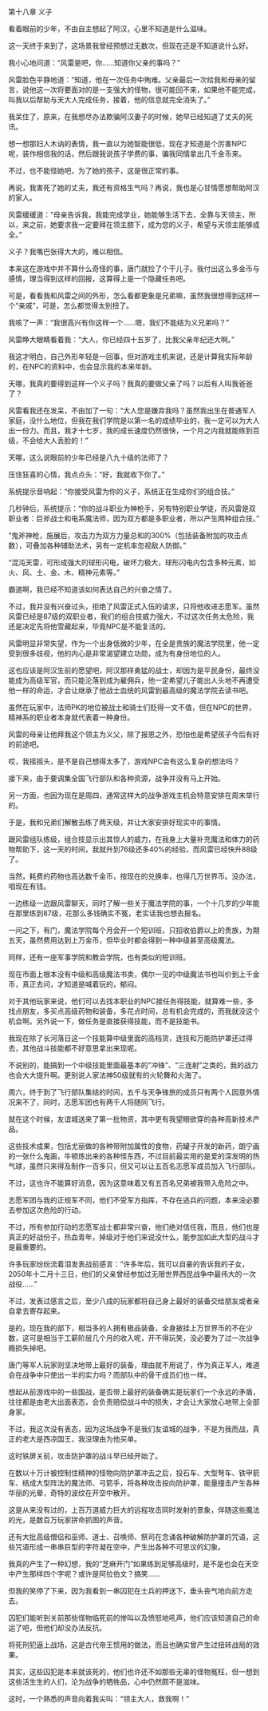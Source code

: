 第十八章 义子


看着眼前的少年，不由自主想起了阿汉，心里不知道是什么滋味。

这一天终于来到了，这场景我曾经预想过无数次，但现在还是不知道说什么好。

我小心地问道：“风雷是吧，你……知道你父亲的事吗？”

风雷脸色平静地道：“知道，他在一次任务中殉难。父亲最后一次给我和母亲的留言，说他这一次将要面对的是一支强大的怪物，很可能回不来，如果他不能完成，叫我以后帮助与天大人完成任务，接着，他的信息就完全消失了。”

我呆住了，原来，在我想尽办法欺骗阿汉妻子的时候，她早已经知道了丈夫的死讯。

想一想那妇人木讷的表情，我一直以为她智能很低，现在才知道是个厉害NPC呢，装作相信我的话，然后跟我说孩子学费的事，骗我同情拿出几千金币来。

不过，也不能怪她吧，为了她的孩子，这是很正常的事。

再说，我害死了她的丈夫，我还有资格生气吗？再说，我也是心甘情愿想帮助阿汉的家人。

风雷缓缓道：“母亲告诉我，我能完成学业，她能够生活下去，全靠与天领主，所以，来之前，她要求我一定要拜在领主膝下，成为您的义子，希望与天领主能够成全。”

义子？我嘴巴张得大大的，难以相信。

本来这在游戏中并不算什么奇怪的事，唐门就捡了个干儿子。我付出这么多金币与感情，理当得到这样的回报，这算得上是一个隐藏任务吧。

可是，看看我和风雷之间的外形，怎么看都更象是兄弟嘛，虽然我很想得到这样一个“亲戚”，可是，怎么都觉得太别扭了。

我咳了一声：“我很高兴有你这样一个……嗯，我们不能结为义兄弟吗？”

风雷睁大眼睛看着我：“大人，你已经四十五岁了，比我父亲年纪还大啊。”

我这才明白，自己外形年轻是一回事，但对游戏主机来说，还是计算我实际年龄的，在NPC的资料中，也会显示我的本来年龄。

天哪，我真的要得到这样一个义子吗？我真的要做父亲了吗？以后有人叫我爸爸了？

风雷看我还在发呆，不由加了一句：“大人您是嫌弃我吗？虽然我出生在普通军人家庭，没什么地位，但我在我们学院是以第一名的成绩毕业的，我一定可以为大人出一份力。而且，我才十七岁，我的成长速度仍然很快，一个月之内我就能练到百级，不会给大人丢脸的！”

天哪，这么说眼前的少年已经是八九十级的法师了？

压住狂喜的心情，我点点头：“好，我就收下你了。”

系统提示音响起：“你接受风雷为你的义子，系统正在生成你们的组合技。”

几秒钟后，系统提示：“你的战斗职业为神枪手，另有特别职业学徒，而风雷是双职业者：巨斧战士和电系魔法师，因为双方都是多职业者，所以产生两种组合技。”

“鬼斧神枪，施展后，攻击力为双方力量总和的300%（包括装备附加的攻击点数），可叠加各种辅助法术，另有一定机率忽视敌人防御。”

“混沌天雷，可形成强大的球形闪电，破坏力极大，球形闪电内包含多种元素，如火、风、土、金、木、精神元素等。”

霸道啊，我已经不知道该如何表达自己的兴奋之情了。

不过，我并没有兴奋过头，拒绝了风雷正式入伍的请求，只将他收进志愿军。虽然风雷已经是87级的双职业者，我们的组合技威力强大，不过这次任务太危险，我还是决定先将他雪藏起来，毕竟NPC是不能复活的。

风雷明显非常失望，作为一个出身低微的少年，在全是贵族的魔法学院里，他一定受到很多歧视，他的内心是非常渴望建立功勋，成为有身份地位的人。

这也应该是阿汉生前的愿望吧，阿汉那样勇猛的战士，却因为是平民身份，最终没能成为高级军官，而只能沦落到成为雇佣兵，他一定希望儿子能出人头地不再遭受他一样的命运，才会让继承了他战士血统的风雷到最高级的魔法学院去读书吧。

虽然在玩家中，法师PK的地位被战士和骑士们贬得一文不值，但在NPC的世界，精神系的职业者本身就代表着一种身份。

风雷的母亲让他拜我这个领主为义父，除了报恩之外，恐怕也是希望孩子今后有好的前途吧。

哎，我摇摇头，是不是自己想得太多了，游戏NPC会有这么复杂的想法吗？

接下来，由于要调集全国飞行部队和各种资源，战争并没有马上开始。

另一方面，也因为现在是周四，通常这样大的战争游戏主机会特意安排在周末举行的。

于是，我和兄弟们解散去练了两天级，并让大家安排好现实中的事情。

跟风雷组队练级，组合技显示出其惊人的威力，在我身上大量补充魔法和体力的药物帮助下，这一天的时间，我就升到76级还多40%的经验，而风雷已经快升88级了。

当然，耗费的药物也高达数千金币，按现在的兑换率，也得几万世界币。没办法，咱现在有钱。

一边练级一边跟风雷聊天，同时了解一些关于魔法学院的事，一个十几岁的少年能在那里练到87级，花那么多钱确实不冤，老实话我也想去报名。

一问之下，有门，魔法学院每个月会开一个短训班，只招收伯爵以上的贵族，为期五天，虽然费用达到上万金币，但毕业时都会得到一种中级甚至高级魔法。

同样，还有一座军事学院和教会学院，也有类似的短训班。

现在市面上根本没有中级和高级魔法书卖，偶尔一见的中级魔法书也叫价到上千金币，真正去问，才知道是喊着玩的，郁闷。

对于其他玩家来说，他们可以去找本职业的NPC接任务得技能，就算难一些，多找点朋友，多买点高级药物和装备，多花点时间，总有机会完成的，而我就没这个机会啊。另外说一下，做任务是直接获得技能，而不是技能书。

我现在除了长河落日这一个技能算中级里面的高档货，连技和万能防护罩还过得去，其他战斗技能都不好意思拿出来现呢。

不说别的，能搞到一个中级技能里面最基本的“冲锋”、“三连射”之类的，我的战力也会大大提升啊。更别说人家法神50级就有的火轮舞和火海了。

周六，终于到了飞行部队集结的时间，五千与天争锋旅的成员只有两个人因意外情况来不了，同时，志愿军团也有两千人将随同飞行。

就在这个时候，友谊城送来了第一批物资，其中更有我望眼欲穿的各种高新技术产品。

这些技术成果，包括尤丽做的各种带附加属性的食物，药罐子开发的新药，朗宁画的一张什么鬼画，牛顿炼出来的各种怪东西，不过目前最实用的是爱的深发明的热气球，虽然只来得及制作一百多只，但又可以让五百名志愿军成员加入飞行部队。

不过，这也许不能算好消息，因为这意味着又有五百名兄弟被我带入危险之中。

志愿军团与我的正规军不同，他们不受军方指挥，不存在逃兵的问题，本来没必要去参加这次危险的行动。

不过，所有参加行动的志愿军战士都非常兴奋，他们绝对信任我，而且，他们也是真正的好战份子，热血青年，掉级对于他们来说没什么，能参加如此大型的战斗才是最重要的。

许多玩家纷纷流着泪发表战前感言：“许多年后，我可以自豪的告诉我的子女，2050年十二月十三日，他们的父亲曾经参加过无限世界西昆战争中最伟大的一次战役……”

不过，发表过感言之后，至少八成的玩家都将自己身上最好的装备交给朋友或者亲自拿去寄存起来。

是的，现在我的部下，相当多的人拥有极品装备，全身披挂上万世界币的不在少数，这可是相当于工薪阶层几个月的收入呢，开不得玩笑，没必要为了过一次战争瘾损失掉吧。

唐门等军人玩家则坚决地带上最好的装备，理由就不用说了，作为真正军人，难道会在战争中只使出一半的实力吗？而部队中的骨干成员们也一样。

想起从前游戏中的一些国战，是否带上最好的装备确实是玩家们一个永远的矛盾，往往都是由老大出面表态，会负责赔偿战斗中的损失，才会让大家放心地带上全部身家。

不过，我这次没有表态，因为这场战争不是我们友谊城的战争，不是为我而战，真正的老大是西凉国王，我没理由为他买单。

这时铁屏关前，攻击防护罩的战斗早已经开始了。

在数以十万计被控制住精神的怪物向防护罩冲去之后，投石车、大型弩车、铁甲箭车、结成大型阵法的魔法师、弓箭手，将各种攻击投向防护罩，能量撞击产生各种华丽的光晕，奇特的波纹在开空中散开。

这是从来没有过的，上百万道威力巨大的远程攻击同时发射的景象，伴随这些魔法的光，是数百万玩家拼命抓图的声音。

还有大批高级僧侣和巫师、道士、召唤师、祭司在念诵各种破解防护罩的咒语，这些咒语形成一串串巨型的字符凝在空中，产生出各种不可思议的幻象。

我真的产生了一种幻想，我的“芝麻开门”如果练到足够高级时，是不是也会在天空中产生那样四个字呢？或许是阿拉伯文？搞笑……

但我的笑停了下来，因为我看到一串囚犯在士兵的押送下，垂头丧气地向前方走去。

囚犯们能听到关前那些怪物临死前的惨叫以及愤怒地吼声，他们应该知道自己的命运了吧，但他们却没办法反抗。

将死刑犯逼上战场，这是古代帝王惯用的做法，而且也确实曾产生过扭转战局的效果。

其实，这些囚犯是本来就该死的，他们也许还不如那些无辜的怪物冤枉，但一想到这些活生生的人们，沦为战争的牺牲品，心中仍然颇不是滋味。

这时，一个熟悉的声音向着我尖叫：“领主大人，救我啊！”





